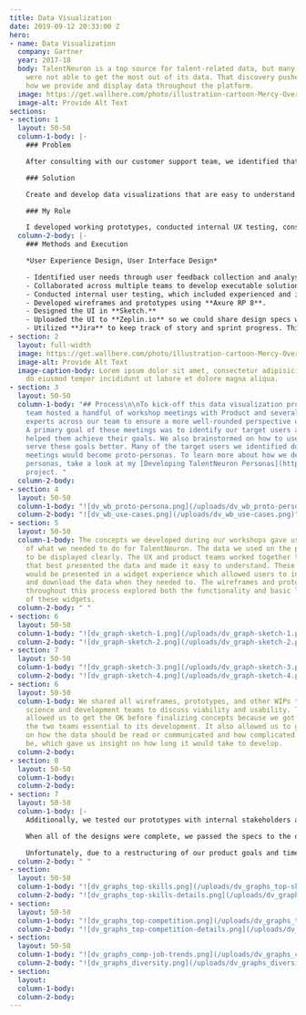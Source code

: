 ```yaml
---
title: Data Visualization
date: 2019-09-12 20:33:00 Z
hero:
- name: Data Visualization
  company: Gartner
  year: 2017-18
  body: TalentNeuron is a top source for talent-related data, but many of its users
    were not able to get the most out of its data. That discovery pushed us to explore
    how we provide and display data throughout the platform.
  image: https://get.wallhere.com/photo/illustration-cartoon-Mercy-Overwatch-Overwatch-L-cio-Overwatch-Ana-Overwatch-Symmetra-Overwatch-Zenyatta-Overwatch-12505.png
  image-alt: Provide Alt Text
sections:
- section: 1
  layout: 50-50
  column-1-body: |-
    ### Problem

    After consulting with our customer support team, we identified that TalentNeuron's visualizations either felt incomplete to our users or were difficult to understand. That meant many of our users needed additional instruction on how to use and interpret the platform's data– taking up valuable time from both our users and our team.

    ### Solution

    Create and develop data visualizations that are easy to understand and filter, while offering users the flexibility to use them for internal documentation that would drive data-backed talent decisions.

    ### My Role

    I developed working prototypes, conducted internal UX testing, consulted with Data Science and Development to test for backend feasibility, and designed the UI.
  column-2-body: |-
    ### Methods and Execution

    *User Experience Design, User Interface Design*

    - Identified user needs through user feedback collection and analysis.
    - Collaborated across multiple teams to develop executable solutions. The teams involved were Customer Support, Data Science, Product, IT/Development, and UX/Design.
    - Conducted internal user testing, which included experienced and inexperienced users.
    - Developed wireframes and prototypes using **Axure RP 8**.
    - Designed the UI in **Sketch.**
    - Uploaded the UI to **Zeplin.io** so we could share design specs with the development team. We also used this platform as a communication tool for any questions concerning the design and its implementation.
    - Utilized **Jira** to keep track of story and sprint progress. This project spanned across many sprints and, true to Agile, additional requirements and design changes were added when we learned more about our users.
- section: 2
  layout: full-width
  image: https://get.wallhere.com/photo/illustration-cartoon-Mercy-Overwatch-Overwatch-L-cio-Overwatch-Ana-Overwatch-Symmetra-Overwatch-Zenyatta-Overwatch-12505.png
  image-alt: Provide Alt Text
  image-caption-body: Lorem ipsum dolor sit amet, consectetur adipisicing elit, sed
    do eiusmod tempor incididunt ut labore et dolore magna aliqua.
- section: 3
  layout: 50-50
  column-1-body: "## Process\n\nTo kick-off this data visualization project, the UX
    team hosted a handful of workshop meetings with Product and several subject matter
    experts across our team to ensure a more well-rounded perspective on concepts.
    A primary goal of these meetings was to identify our target users and how TalentNeuron
    helped them achieve their goals. We also brainstormed on how to use our data to
    serve these goals better. Many of the target users we identified during these
    meetings would become proto-personas. To learn more about how we developed our
    personas, take a look at my [Developing TalentNeuron Personas](https://kirstengreen.com/projects/developing-talentneuron-personas)
    project. "
  column-2-body: 
- section: 4
  layout: 50-50
  column-1-body: "![dv_wb_proto-persona.png](/uploads/dv_wb_proto-persona.png)"
  column-2-body: "![dv_wb_use-cases.png](/uploads/dv_wb_use-cases.png)"
- section: 5
  layout: 50-50
  column-1-body: The concepts we developed during our workshops gave us a clear idea
    of what we needed to do for TalentNeuron. The data we used on the platform had
    to be displayed clearly. The UX and product teams worked together to create visualizations
    that best presented the data and made it easy to understand. These visualizations
    would be presented in a widget experience which allowed users to interact with
    and download the data when they needed to. The wireframes and prototypes created
    throughout this process explored both the functionality and basic look-and-feel
    of these widgets.
  column-2-body: " "
- section: 6
  layout: 50-50
  column-1-body: "![dv_graph-sketch-1.png](/uploads/dv_graph-sketch-1.png)"
  column-2-body: "![dv_graph-sketch-2.png](/uploads/dv_graph-sketch-2.png)"
- section: 7
  layout: 50-50
  column-1-body: "![dv_graph-sketch-3.png](/uploads/dv_graph-sketch-3.png)"
  column-2-body: "![dv_graph-sketch-4.png](/uploads/dv_graph-sketch-4.png)"
- section: 6
  layout: 50-50
  column-1-body: We shared all wireframes, prototypes, and other WIPs to the data
    science and development teams to discuss viability and usability. This process
    allowed us to get the OK before finalizing concepts because we got approval from
    the two teams essential to its development. It also allowed us to get expert advice
    on how the data should be read or communicated and how complicated the build might
    be, which gave us insight on how long it would take to develop.
  column-2-body: 
- section: 8
  layout: 50-50
  column-1-body: 
  column-2-body: 
- section: 7
  layout: 50-50
  column-1-body: |-
    Additionally, we tested our prototypes with internal stakeholders across the team. They gave us feedback on what functionality was useful and what they thought could be done better based on what they knew about our users. We iterated on our concepts based on the responses we received and worked on the UI in Sketch for the final designs. During this time, our team did not have a formal research practice that regularly talked to users. We would, however, develop one in the coming months, and many of these widgets would go through that process (more on that soon).

    When all of the designs were complete, we passed the specs to the development team using Zeplin. We continued to work with the dev team during implementation by making sure any issues that emerged were solved without requiring excessive development effort or redesign from our end. That included keeping the users' needs first in any problem discussion.

    Unfortunately, due to a restructuring of our product goals and timeline, many of the widgets we worked on did not get published on the platform right away. We saved them in our design and dev library so we could use them in the future. The major win for this was: when we identified a need for them, we were able to pull them out and test them with users as a part of the user research practice we built after this project. That enabled us to test our user experience and design firsthand with users and verify their effectiveness. It also allowed us to gather data on our users, which lead us to make more accurate hypotheses when creating widgets and other features for the product.
  column-2-body: " "
- section: 
  layout: 50-50
  column-1-body: "![dv_graphs_top-skills.png](/uploads/dv_graphs_top-skills.png)"
  column-2-body: "![dv_graphs_top-skills-details.png](/uploads/dv_graphs_top-skills-details.png)"
- section: 
  layout: 50-50
  column-1-body: "![dv_graphs_top-competition.png](/uploads/dv_graphs_top-competition.png)"
  column-2-body: "![dv_graphs_top-competition-details.png](/uploads/dv_graphs_top-competition-details.png)"
- section: 
  layout: 50-50
  column-1-body: "![dv_graphs_comp-job-trends.png](/uploads/dv_graphs_comp-job-trends.png)"
  column-2-body: "![dv_graphs_diversity.png](/uploads/dv_graphs_diversity.png)"
- section: 
  layout: 
  column-1-body: 
  column-2-body: 
---
```


